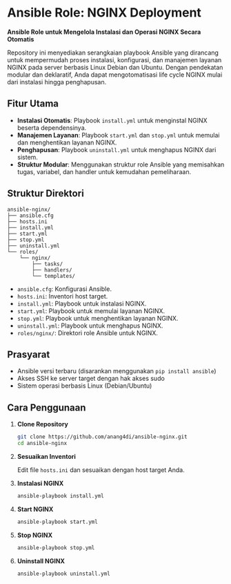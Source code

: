 
# Ansible Role: NGINX Deployment

**Ansible Role untuk Mengelola Instalasi dan Operasi NGINX Secara Otomatis**

Repository ini menyediakan serangkaian playbook Ansible yang dirancang untuk mempermudah proses instalasi, konfigurasi, dan manajemen layanan NGINX pada server berbasis Linux Debian dan Ubuntu. Dengan pendekatan modular dan deklaratif, Anda dapat mengotomatisasi life cycle NGINX mulai dari instalasi hingga penghapusan.

## Fitur Utama

- **Instalasi Otomatis**: Playbook `install.yml` untuk menginstal NGINX beserta dependensinya.
- **Manajemen Layanan**: Playbook `start.yml` dan `stop.yml` untuk memulai dan menghentikan layanan NGINX.
- **Penghapusan**: Playbook `uninstall.yml` untuk menghapus NGINX dari sistem.
- **Struktur Modular**: Menggunakan struktur role Ansible yang memisahkan tugas, variabel, dan handler untuk kemudahan pemeliharaan.

## Struktur Direktori
```
ansible-nginx/
├── ansible.cfg
├── hosts.ini
├── install.yml
├── start.yml
├── stop.yml
├── uninstall.yml
└── roles/
    └── nginx/
        ├── tasks/
        ├── handlers/
        └── templates/
```
- `ansible.cfg`: Konfigurasi Ansible.
- `hosts.ini`: Inventori host target.
- `install.yml`: Playbook untuk instalasi NGINX.
- `start.yml`: Playbook untuk memulai layanan NGINX.
- `stop.yml`: Playbook untuk menghentikan layanan NGINX.
- `uninstall.yml`: Playbook untuk menghapus NGINX.
- `roles/nginx/`: Direktori role Ansible untuk NGINX.

## Prasyarat

- Ansible versi terbaru (disarankan menggunakan `pip install ansible`)
- Akses SSH ke server target dengan hak akses sudo
- Sistem operasi berbasis Linux (Debian/Ubuntu)

## Cara Penggunaan

1. **Clone Repository**

   ```bash
   git clone https://github.com/anang4di/ansible-nginx.git
   cd ansible-nginx
   ```
   
2. **Sesuaikan Inventori**

	Edit file `hosts.ini` dan sesuaikan dengan host target Anda.

4. **Instalasi NGINX**
	```bash
	ansible-playbook install.yml
	```
5. **Start NGINX**
	```bash
	ansible-playbook start.yml
	```
6. **Stop NGINX**
	```bash
	ansible-playbook stop.yml
	```
7. **Uninstall NGINX**
	```bash
	ansible-playbook uninstall.yml
	```
